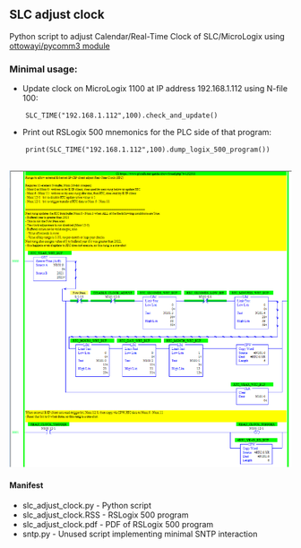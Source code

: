 ## SLC adjust clock

Python script to adjust Calendar/Real-Time Clock of SLC/MicroLogix using
[ottowayi/pycomm3 module](https://github.com/ottowayi/pycomm3)

### Minimal usage:
* Update clock on MicroLogix 1100 at IP address 192.168.1.112 using N-file 100:
```
    SLC_TIME("192.168.1.112",100).check_and_update()
```
* Print out RSLogix 500 mnemonics for the PLC side of that program:
```
    print(SLC_TIME("192.168.1.112",100).dump_logix_500_program())
```
![](slc_adjust_clock.png)
------
#### Manifest

* slc_adjust_clock.py - Python script
* slc_adjust_clock.RSS - RSLogix 500 program
* slc_adjust_clock.pdf - PDF of RSLogix 500 program
* sntp.py - Unused script implementing minimal SNTP interaction

